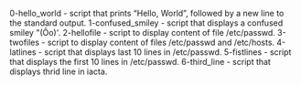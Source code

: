 0-hello_world - script that prints “Hello, World”, followed by a new line to the standard output.
1-confused_smiley - script that displays a confused smiley "(Ôo)'.
2-hellofile - script to display content of file /etc/passwd.
3-twofiles - script to display content of files /etc/passwd and /etc/hosts.
4-latlines - script that displays last 10 lines in /etc/passwd.
5-fistlines - script that displays the first 10 lines in /etc/passwd.
6-third_line - script that displays thrid line in iacta.
